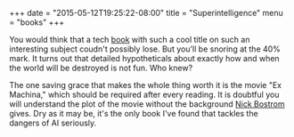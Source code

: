 +++
date = "2015-05-12T19:25:22-08:00"
title = "Superintelligence"
menu = "books"
+++

You would think that a tech [book](http://www.amazon.com/Superintelligence-Dangers-Strategies-Nick-Bostrom-ebook/dp/B00LOOCGB2) with such a cool title on such an interesting subject coudn't possibly lose.  But you'll be snoring at the 40% mark.  It turns out that detailed hypotheticals about exactly how and when the world will be destroyed is not fun.  Who knew?

The one saving grace that makes the whole thing worth it is the movie "Ex Machina," which should be required after every reading.  It is doubtful you will understand the plot of the movie without the background [Nick Bostrom](http://www.nickbostrom.com/) gives.  Dry as it may be, it's the only book I've found that tackles the dangers of AI seriously.
